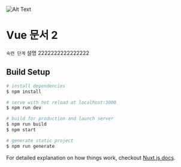 ![Alt Text](https://github.com/rubystarashe/nuxt-vuex-localstorage/blob/master/localstorage.gif) 
# Vue 문서 2
`숙련 단계`
설명 2222222222222222

## Build Setup

``` bash
# install dependencies
$ npm install

# serve with hot reload at localhost:3000
$ npm run dev

# build for production and launch server
$ npm run build
$ npm start

# generate static project
$ npm run generate
```

For detailed explanation on how things work, checkout [Nuxt.js docs](https://nuxtjs.org).
